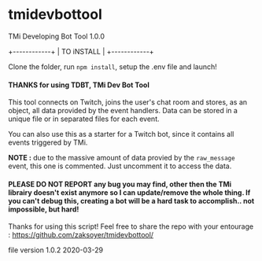# tmidevbottool
TMi Developing Bot Tool 1.0.0

+------------+
| TO iNSTALL |
+------------+

Clone the folder, run `npm install`, setup the .env file and launch!

#### **THANKS for using TDBT, TMi Dev Bot Tool**

This tool connects on Twitch, joins the user's chat room and stores, as an object, all data provided by the event handlers.  Data can be stored in a unique file or in separated files for each event.
 						
You can also use this as a starter for a Twitch bot, since it contains all events triggered by TMi.  

**NOTE :** due to the massive amount of data provied by the `raw_message` event, this one is commented.  Just uncomment it to access the data.
 
#### **PLEASE DO NOT REPORT any bug** you may find, other then the TMi librairy doesn't exist anymore so I can update/remove the whole thing.  If you can't debug this, creating a bot will be a hard task to accomplish.. not impossible, but hard!
 
Thanks for using this script!  Feel free to share the repo with your entourage : https://github.com/zaksoyer/tmidevbottool/

file version 1.0.2
2020-03-29
